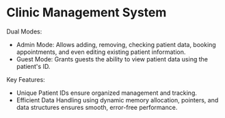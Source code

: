 # Clinic Management System

Dual Modes:
  - Admin Mode: Allows adding, removing, checking patient data, booking appointments, and even editing existing patient information.
  - Guest Mode: Grants guests the ability to view patient data using the patient's ID.

Key Features:
  - Unique Patient IDs ensure organized management and tracking.
  - Efficient Data Handling using dynamic memory allocation, pointers, and data structures ensures smooth, error-free performance.
